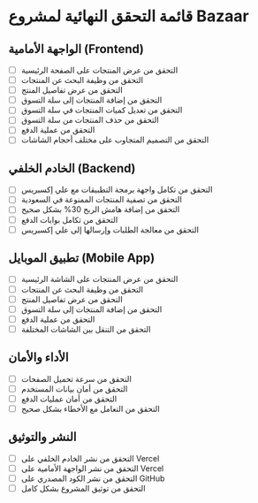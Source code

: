 # قائمة التحقق النهائية لمشروع Bazaar

## الواجهة الأمامية (Frontend)
- [ ] التحقق من عرض المنتجات على الصفحة الرئيسية
- [ ] التحقق من وظيفة البحث عن المنتجات
- [ ] التحقق من عرض تفاصيل المنتج
- [ ] التحقق من إضافة المنتجات إلى سلة التسوق
- [ ] التحقق من تعديل كميات المنتجات في سلة التسوق
- [ ] التحقق من حذف المنتجات من سلة التسوق
- [ ] التحقق من عملية الدفع
- [ ] التحقق من التصميم المتجاوب على مختلف أحجام الشاشات

## الخادم الخلفي (Backend)
- [ ] التحقق من تكامل واجهة برمجة التطبيقات مع علي إكسبريس
- [ ] التحقق من تصفية المنتجات الممنوعة في السعودية
- [ ] التحقق من إضافة هامش الربح 30% بشكل صحيح
- [ ] التحقق من تكامل بوابات الدفع
- [ ] التحقق من معالجة الطلبات وإرسالها إلى علي إكسبريس

## تطبيق الموبايل (Mobile App)
- [ ] التحقق من عرض المنتجات على الشاشة الرئيسية
- [ ] التحقق من وظيفة البحث عن المنتجات
- [ ] التحقق من عرض تفاصيل المنتج
- [ ] التحقق من إضافة المنتجات إلى سلة التسوق
- [ ] التحقق من عملية الدفع
- [ ] التحقق من التنقل بين الشاشات المختلفة

## الأداء والأمان
- [ ] التحقق من سرعة تحميل الصفحات
- [ ] التحقق من أمان بيانات المستخدم
- [ ] التحقق من أمان عمليات الدفع
- [ ] التحقق من التعامل مع الأخطاء بشكل صحيح

## النشر والتوثيق
- [ ] التحقق من نشر الخادم الخلفي على Vercel
- [ ] التحقق من نشر الواجهة الأمامية على Vercel
- [ ] التحقق من نشر الكود المصدري على GitHub
- [ ] التحقق من توثيق المشروع بشكل كامل

